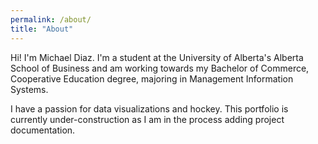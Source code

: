 ```yaml
---
permalink: /about/
title: "About"
---
```


Hi! I'm Michael Diaz. I'm a student at the University of Alberta's Alberta School of Business and am working towards my Bachelor of Commerce, Cooperative Education degree, majoring in Management Information Systems.

I have a passion for data visualizations and hockey. This portfolio is currently under-construction as I am in the process adding project documentation.